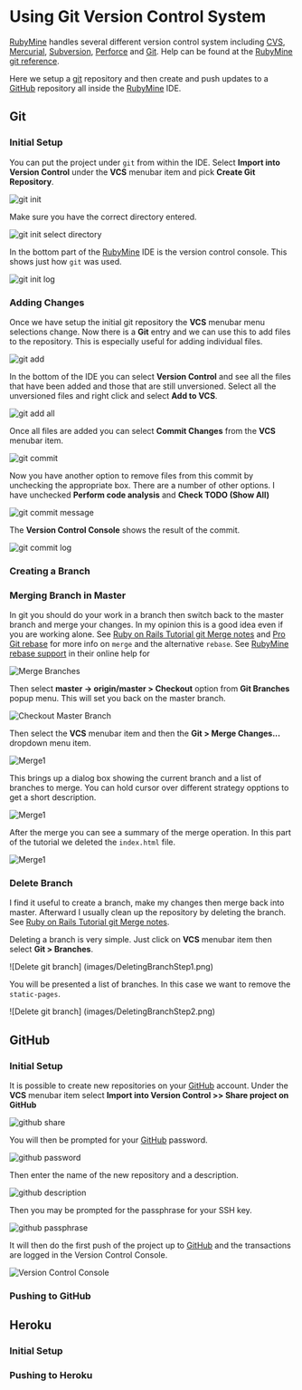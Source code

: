 # Using Git Version Control System #

[RubyMine] handles several different version control system including [CVS], [Mercurial], [Subversion], [Perforce] and [Git].  Help can be found at the [RubyMine git reference].

Here we setup a [git] repository and then create and push updates to a [GitHub] repository all inside the [RubyMine] IDE.

## Git ##

### Initial Setup ###


You can put the project under `git` from within the IDE. Select **Import into Version Control** under the **VCS** menubar item and pick **Create Git Repository**.

![git init]

Make sure you have the correct directory entered. 

![git init select directory]

In the bottom part of the [RubyMine] IDE is the version control console. This shows just how `git` was used.

![git init log]

### Adding Changes ###


Once we have setup the initial git repository the **VCS** menubar menu selections change. Now there is a **Git** entry and we can use this to add files to the repository.  This is especially useful for adding individual files.

![git add]

In the bottom of the IDE you can select **Version Control** and see all the files that have been added and those that are still unversioned.  Select all the unversioned files and right click and select **Add to VCS**. 

![git add all]

Once all files are added you can select **Commit Changes** from the **VCS** menubar item.

![git commit]

Now you have another option to remove files from this commit by unchecking the appropriate box. There are a number of other options. I have unchecked **Perform code analysis** and **Check TODO (Show All)**

![git commit message]

The **Version Control Console** shows the result of the commit.

![git commit log]

### Creating a Branch ###

### Merging Branch in Master ###

In git you should do your work in a branch then switch back to the master branch and merge your changes.  In my opinion this is a good idea even if you are working alone. See [Ruby on Rails Tutorial git Merge notes] and [Pro Git rebase] for more info on `merge` and the alternative `rebase`.  See [RubyMine rebase support] in their online help for 

![Merge Branches](images/GitBranchMerge1.png)

Then select **master -> origin/master > Checkout** option from **Git Branches** popup menu. This will set you back on the master branch.

![Checkout Master Branch](images/GitBranchMerge2.png)

Then select the **VCS** menubar item and then the **Git > Merge Changes...** dropdown menu item.

![Merge1](images/GitBranchMerge3.png)

This brings up a dialog box showing the current branch and a list of branches to merge.  You can hold cursor over different strategy opptions to get a short description.

![Merge1](images/GitBranchMerge4.png)

After the merge you can see a summary of the merge operation. In this part of the tutorial we deleted the `index.html` file.

![Merge1](images/GitBranchMerge5.png)

### Delete Branch ###

I find it useful to create a branch, make my changes then merge back into master. Afterward I usually clean up the repository by deleting the branch. See [Ruby on Rails Tutorial git Merge notes].

Deleting a branch is very simple.  Just click on **VCS** menubar item then select **Git > Branches**. 

![Delete git branch] (images/DeletingBranchStep1.png)

You will be presented a list of branches.  In this case we want to remove the `static-pages`.

![Delete git branch] (images/DeletingBranchStep2.png)

## GitHub ##

### Initial Setup ###


It is possible to create new repositories on your [GitHub] account. Under the **VCS** menubar item select **Import into Version Control >> Share project on GitHub**

![github share]

You will then be prompted for your [GitHub] password.

![github password]

Then enter the name of the new repository and a description.

![github description]

Then you may be prompted for the passphrase for your SSH key. 

![github passphrase]

It will then do the first push of the project up to [GitHub] and the transactions are logged in the Version Control Console.

![Version Control Console][github push log]

### Pushing to GitHub ###



## Heroku ##

### Initial Setup ###

### Pushing to Heroku ###



[RVM]: http://beginrescueend.com/ "Ruby Version Manager"
[Ruby]: http://www.ruby-lang.org/
[install RVM]: https://rvm.beginrescueend.com/rvm/install/
[RubyGems]: http://rubygems.org/
[Ruby on Rails Tutorial]: http://ruby.railstutorial.org/ruby-on-rails-tutorial-book?version=3.2 "Second Edition"
[RubyMine]: http://www.jetbrains.com/ruby/
[GitHub]:http/github.com
[rubymine git reference]:http://www.jetbrains.com/ruby/webhelp/git-reference.html
[cvs]:http://en.wikipedia.org/wiki/Concurrent_Versions_System
[Mercurial]:http://en.wikipedia.org/wiki/Mercurial
[subversion]:http://en.wikipedia.org/wiki/Subversion
[perforce]:http://en.wikipedia.org/wiki/Perforce
[git]:http://en.wikipedia.org/wiki/Git_(software)
[Ruby on Rails Tutorial git Merge notes]:http://ruby.railstutorial.org/chapters/beginning#sec:git_merge
[Pro Git rebase]:http://progit.org/book/ch3-6.html
[RubyMine rebase support]:http://www.jetbrains.com/ruby/webhelp/rebasing-branches.html

[git init]:images/first_project_git_init.png
[git init select directory]:images/first_project_git_init_select.png
[git init log]:images/first_project_git_log.png
[git add]:images/first_project_git_add.png
[git add all]:images/first_project_git_add_all.png
[git commit]:images/first_project_git_commit.png
[git commit message]:images/first_project_git_commit_message.png
[git commit log]:images/first_project_git_commit_log.png
[github password]:images/first_project_github_password.png
[github description]:images/first_project_github_description.png
[github passphrase]:images/first_project_github_passphrase.png
[github share]:images/first_project_git_push.png
[github push log]:images/first_project_push_log.png

